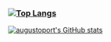 ### [![Top Langs](https://github-readme-stats.vercel.app/api/top-langs/?username=augustoport)](https://github.com/augustoport/github-readme-stats)

[![augustoport's GitHub stats](https://github-readme-stats.vercel.app/api?username=augustoport)](https://github.com/augustoport/github-readme-stats)

<!--
**augustoport/augustoport** is a ✨ _special_ ✨ repository because its `README.md` (this file) appears on your GitHub profile.

Here are some ideas to get you started:

- 🔭 I’m currently working on ...
- 🌱 I’m currently learning ...
- 👯 I’m looking to collaborate on ...
- 🤔 I’m looking for help with ...
- 💬 Ask me about ...
- 📫 How to reach me: ...
- 😄 Pronouns: ...
- ⚡ Fun fact: ...


-->
